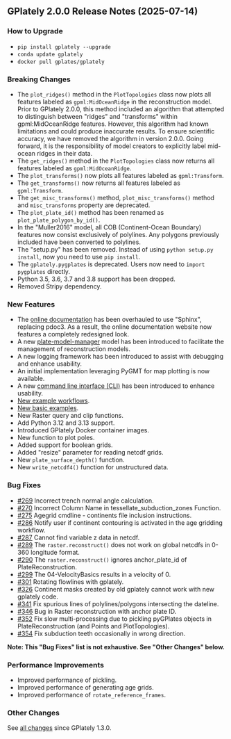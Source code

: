 ## GPlately 2.0.0 Release Notes (2025-07-14)


### How to Upgrade 
* `pip install gplately --upgrade`
* `conda update gplately`
* `docker pull gplates/gplately`

### Breaking Changes
* The `plot_ridges()` method in the `PlotTopologies` class now plots all features labeled as `gpml:MidOceanRidge` in the reconstruction model. Prior to GPlately 2.0.0, this method included an algorithm that attempted to distinguish between "ridges" and "transforms" within gpml:MidOceanRidge features. However, this algorithm had known limitations and could produce inaccurate results. To ensure scientific accuracy, we have removed the algorithm in version 2.0.0. Going forward, it is the responsibility of model creators to explicitly label mid-ocean ridges in their data.
* The `get_ridges()` method in the `PlotTopologies` class now returns all features labeled as `gpml:MidOceanRidge`.
* The `plot_transforms()` now plots all features labeled as `gpml:Transform`.
* The `get_transforms()` now returns all features labeled as `gpml:Transform`.
* The `get_misc_transforms()` method, `plot_misc_transforms()` method and `misc_transforms` property are deprecated. 
* The `plot_plate_id()` method has been renamed as `plot_plate_polygon_by_id()`.
* In the "Muller2016" model, all COB (Continent-Ocean Boundary) features now consist exclusively of polylines. Any polygons previously included have been converted to polylines.
* The "setup.py" has been removed. Instead of using `python setup.py install`, now you need to use `pip install`.
* The `gplately.pygplates` is deprecated. Users now need to `import pygplates` directly.
* Python 3.5, 3.6, 3.7 and 3.8 support has been dropped.
* Removed Stripy dependency.

### New Features
* The [online documentation](https://gplates.github.io/gplately/) has been overhauled to use "Sphinx", replacing pdoc3. As a result, the online documentation website now features a completely redesigned look.
* A new [plate-model-manager](https://pypi.org/project/plate-model-manager/) model has been introduced to facilitate the management of reconstruction models.
* A new logging framework has been introduced to assist with debugging and enhance usability.
* An initial implementation leveraging PyGMT for map plotting is now available.
* A new [command line interface (CLI)](https://gplates.github.io/gplately/latest/sphinx/html/command_line_interface.html) has been introduced to enhance usability.
* [New example workflows](https://gplates.github.io/gplately/latest/sphinx/html/examples.html#workflows).
* [New basic examples](https://gplates.github.io/gplately/latest/sphinx/html/examples.html#basics).
* New Raster query and clip functions.
* Add Python 3.12 and 3.13 support.
* Introduced GPlately Docker container images.
* New function to plot poles.
* Added support for boolean grids.
* Added "resize" parameter for reading netcdf grids.
* New `plate_surface_depth()` function.
* New `write_netcdf4()` function for unstructured data.

### Bug Fixes
* [#269](https://github.com/GPlates/gplately/pull/296) Incorrect trench normal angle calculation.
* [#270](https://github.com/GPlates/gplately/issues/270) Incorrect Column Name in tessellate_subduction_zones Function. 
* [#275](https://github.com/GPlates/gplately/issues/275) Agegrid cmdline - continents file inclusion instructions.
* [#286](https://github.com/GPlates/gplately/issues/286) Notify user if continent contouring is activated in the age gridding workflow.
* [#287](https://github.com/GPlates/gplately/issues/287) Cannot find variable z data in netcdf.
* [#289](https://github.com/GPlates/gplately/issues/289) The `raster.reconstruct()` does not work on global netcdfs in 0-360 longitude format.
* [#290](https://github.com/GPlates/gplately/issues/290) The `raster.reconstruct()` ignores anchor_plate_id of PlateReconstruction.  
* [#299](https://github.com/GPlates/gplately/issues/299) The 04-VelocityBasics results in a velocity of 0. 
* [#301](https://github.com/GPlates/gplately/issues/301) Rotating flowlines with gplately.
* [#326](https://github.com/GPlates/gplately/issues/326) Continent masks created by old gplately cannot work with new gplately code.
* [#341](https://github.com/GPlates/gplately/pull/341) Fix spurious lines of polylines/polygons intersecting the dateline. 
* [#346](https://github.com/GPlates/gplately/issues/346) Bug in Raster reconstruction with anchor plate ID.
* [#352](https://github.com/GPlates/gplately/issues/352) Fix slow multi-processing due to pickling pyGPlates objects in PlateReconstruction (and Points and PlotTopologies). 
* [#354](https://github.com/GPlates/gplately/issues/354) Fix subduction teeth occasionally in wrong direction. 

**Note: This "Bug Fixes" list is not exhaustive. See "Other Changes" below.**


### Performance Improvements 
* Improved performance of pickling.
* Improved performance of generating age grids.
* Improved performance of `rotate_reference_frames`.

### Other Changes
See [all changes](https://github.com/GPlates/gplately/compare/v1.3.0...v2.0.0) since GPlately 1.3.0.
